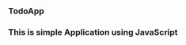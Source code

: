 <!DOCTYPE html>
<html lang="en">
<head>
    <meta charset="UTF-8">
    <meta http-equiv="X-UA-Compatible" content="IE=edge">
    <meta name="viewport" content="width=device-width, initial-scale=1.0">
</head>
<body>
  <div class="container">
  <h3>TodoApp<h3>
    <p>This is simple Application using JavaScript</p>
  </div>
</body>
</html>
